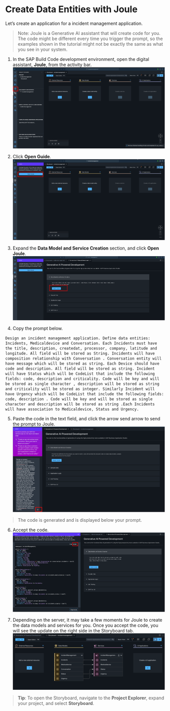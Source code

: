 # Create Data Entities with Joule

Let’s create an application for a incident management application.

> Note: Joule is a Generative AI assistant that will create code for you. The code might be different every time you trigger the prompt, so the examples shown in the tutorial might not be exactly the same as what you see in your system.

1. In the SAP Build Code development environment, open the digital assistant, **Joule**, from the activity bar.
![](./images/jouleclick.png)

2. Click **Open Guide**.
![](./images/jouleguide.png)

3. Expand the **Data Model and Service Creation** section, and click **Open Joule**.
![](./images/openjoule.png)

4. Copy the prompt below.

```
Design an incident management application. Define data entities: Incidents, Medicaldevice and Conversation. Each Incidents must have the title, description, createdat, processor, company, latitude and longitude. All field will be stored as String. Incidents will have composition relationship with Conversation . Conversation entity will have message which will be stored as string. Each Device should have code and description. All field will be stored as string. Incident will have Status which will be CodeList that include the following fields: code, description and criticality. Code will be key and will be stored as single character , description will be stored as string and criticality will be stored as integer. Similarly Incident will have Urgency which will be CodeList that include the following fields: code, description . Code will be key and will be stored as single character and description will be stored as string .Each Incidents will have association to Medicaldevice, Status and Urgency.
```

5. Paste the code in the text field, and click the arrow send arrow to send the prompt to Joule.
![](./images/jouleprompt.png)

> The code is generated and is displayed below your prompt.

6. Accept the code.
![](./images/jouleaccept.png)

7. Depending on the server, it may take a few moments for Joule to create the data models and services for you.
Once you accept the code, you will see the update on the right side in the Storyboard tab.
![](./images/finalschema.png)

> **Tip**: To open the Storyboard, navigate to the **Project Explorer**, expand your project, and select **Storyboard**.


